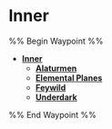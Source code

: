 # Inner

%% Begin Waypoint %%

* **[Inner](Inner.md)**
  * **[Alaturmen](Alaturmen\Alaturmen.md)**
  * **[Elemental Planes](Elemental%20Planes\Elemental%20Planes.md)**
  * **[Feywild](Feywild\Feywild.md)**
  * **[Underdark](Underdark\Underdark.md)**

%% End Waypoint %%
